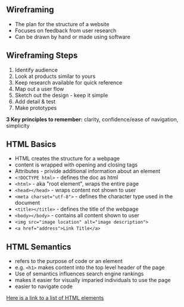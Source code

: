 ## Wireframing
- The plan for the structure of a website
- Focuses on feedback from user research
- Can be drawn by hand or made using software

## Wireframing Steps
1. Identify audience
2. Look at products similar to yours
3. Keep research available for quick reference
4. Map out a user flow
5. Sketch out the design - keep it simple
6. Add detail & test
7. Make prototypes

**3 Key principles to remember:** clarity, confidence/ease of navigation, simplicity

## HTML Basics
- HTML creates the structure for a webpage
- content is wrapped with opening and closing tags
- Attributes - privide additional information about an element
- `<!DOCTYPE html>` - defines the doc as html
- `<html>` - aka "root element", wraps the entire page
- `<head></head>` - wraps content not shown to user
- `<meta charset="utf-8">` - defines the character type used in the document
- `<title></title>` - defines the title of the webpage
- `<body></body>` - contains all content shown to user
- `<img src="image location" alt="image description">`
- `<a href="address">Link Title</a>`

## HTML Semantics
- refers to the purpose of code or an element
- e.g. `<h1>` makes content into the top level header of the page
- Use of semantics influences search engine rankings
- makes it easier for visually imparied individuals to use the page
- easier to navigate code

[Here is a link to a list of HTML elements](https://developer.mozilla.org/en-US/docs/Web/HTML/Element)


